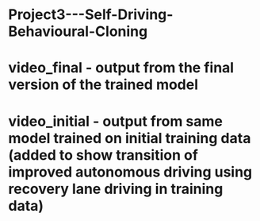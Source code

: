 # Project3---Self-Driving-Behavioural-Cloning

# video_final - output from the final version of the trained model 
# video_initial - output from same model trained on initial training data (added to show transition of improved autonomous driving using recovery lane driving in training data)
